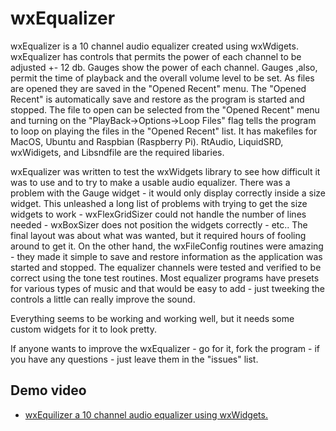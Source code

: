 # wxEqualizer

   wxEqualizer is a 10 channel audio equalizer created using wxWdigets. wxEqualizer has controls that permits the power of each channel to be adjusted +- 12 db. Gauges show the power of each channel. Gauges ,also, permit the time of playback and the overall volume level to be set. As files are opened they are saved in the "Opened Recent" menu. The "Opened Recent" is automatically save and restore as the program is started and stopped.  The file to open can be selected from the "Opened Recent" menu and turning on the "PlayBack->Options->Loop Files" flag tells the program to loop on playing the files in the "Opened Recent" list. It has makefiles for MacOS, Ubuntu and Raspbian (Raspberry Pi). RtAudio, LiquidSRD, wxWidigets, and Libsndfile are the required libaries.

  wxEqualizer was written to test the wxWidgets library to see how difficult it was to use and to try to make a usable audio equalizer. There was a problem with the Gauge widget - it would only display correctly inside a size widget. This unleashed a long list of problems with trying to get the size widgets to work - wxFlexGridSizer could not handle the number of lines needed - wxBoxSizer does not position the widgets correctly - etc.. The final layout was about what was wanted, but it required hours of fooling around to get it. On the other hand, the wxFileConfig routines were amazing - they made it simple to save and restore information as the application was started and stopped. The equalizer channels were tested and verified to be correct using the tone test routines. Most equalizer programs have presets for various types of music and that would be easy to add - just tweeking the controls a little can really improve the sound.
  
  Everything seems to be working and working well, but it needs some custom widgets for it to look pretty.
  
  If anyone wants to improve the wxEqualizer - go for it, fork the program - if you have any questions - just leave them in the "issues" list.

## Demo video

- [wxEquilizer a 10 channel audio equalizer using wxWidgets.](https://youtu.be/wcsD3ahMplg)

